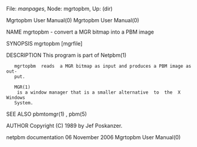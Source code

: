 File: *manpages*,  Node: mgrtopbm,  Up: (dir)

Mgrtopbm User Manual(0)                                Mgrtopbm User Manual(0)



NAME
       mgrtopbm - convert a MGR bitmap into a PBM image


SYNOPSIS
       mgrtopbm [mgrfile]


DESCRIPTION
       This program is part of Netpbm(1)

       mgrtopbm  reads  a MGR bitmap as input and produces a PBM image as out-
       put.

       MGR(1)
        is a window manager that is a smaller alternative  to  the  X  Windows
       System.


SEE ALSO
       pbmtomgr(1) , pbm(5)



AUTHOR
       Copyright (C) 1989 by Jef Poskanzer.



netpbm documentation           06 November 2006        Mgrtopbm User Manual(0)
